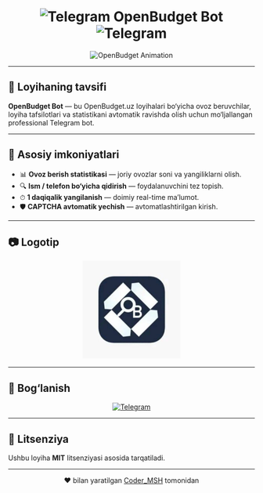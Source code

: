 <h1 align="center">
  <img src="https://upload.wikimedia.org/wikipedia/commons/8/82/Telegram_logo.svg" alt="Telegram" width="40" height="40">
  <b>OpenBudget Bot</b>
  <img src="https://upload.wikimedia.org/wikipedia/commons/8/82/Telegram_logo.svg" alt="Telegram" width="40" height="40">
</h1>

<p align="center">
  <img src="https://media.giphy.com/media/du3J3cXyzhj75IOgvA/giphy.gif" width="600" alt="OpenBudget Animation">
</p>

---

## 📌 Loyihaning tavsifi
**OpenBudget Bot** — bu OpenBudget.uz loyihalari bo‘yicha ovoz beruvchilar, loyiha tafsilotlari va statistikani avtomatik ravishda olish uchun mo‘ljallangan professional Telegram bot.

---

## 🚀 Asosiy imkoniyatlari
- 📊 **Ovoz berish statistikasi** — joriy ovozlar soni va yangiliklarni olish.
- 🔍 **Ism / telefon bo‘yicha qidirish** — foydalanuvchini tez topish.
- ⏱ **1 daqiqalik yangilanish** — doimiy real-time ma’lumot.
- 🛡 **CAPTCHA avtomatik yechish** — avtomatlashtirilgan kirish.

---

## 📷 Logotip
<p align="center">
  <img src="https://raw.githubusercontent.com/coder-msh/Openbudget/refs/heads/main/logo.png" width="200" alt="OpenBudget Bot Logo">
</p>

---

## 📱 Bog‘lanish
<p align="center">
  <a href="https://t.me/coder_msh" target="_blank">
    <img src="https://img.shields.io/badge/Telegram-2CA5E0?style=for-the-badge&logo=telegram&logoColor=white" alt="Telegram">
  </a>
</p>

---

## 📄 Litsenziya
Ushbu loyiha **MIT** litsenziyasi asosida tarqatiladi.

---
<p align="center">
  ❤️ bilan yaratilgan <a href="https://t.me/coder_msh">Coder_MSH</a> tomonidan
</p>
